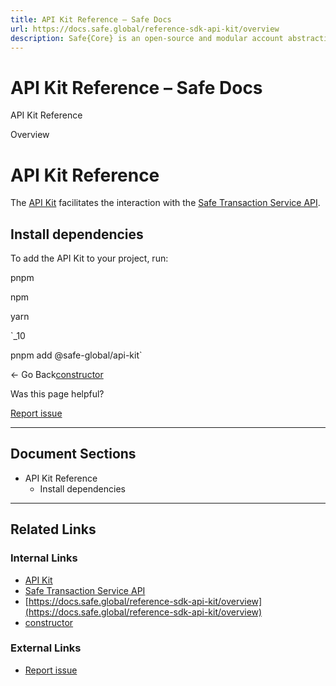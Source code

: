 ```yaml
---
title: API Kit Reference – Safe Docs
url: https://docs.safe.global/reference-sdk-api-kit/overview
description: Safe{Core} is an open-source and modular account abstraction stack. Learn about its features and how to use it.
---
```


# API Kit Reference – Safe Docs

API Kit Reference

Overview

# API Kit Reference

The [API Kit](/sdk/api-kit) facilitates the interaction with the [Safe Transaction Service API](/core-api/transaction-service-overview).

## Install dependencies

To add the API Kit to your project, run:

pnpm

npm

yarn

`_10

pnpm add @safe-global/api-kit`

← Go Back[constructor](/reference-sdk-api-kit/constructor "constructor")

Was this page helpful?

[Report issue](https://github.com/safe-global/safe-docs/issues/new?assignees=&labels=nextra-feedback&projects=&template=nextra-feedback.yml&title=%5BFeedback%5D+)

---

## Document Sections

- API Kit Reference
  - Install dependencies

---

## Related Links

### Internal Links

- [API Kit](https://docs.safe.global/sdk/api-kit)
- [Safe Transaction Service API](https://docs.safe.global/core-api/transaction-service-overview)
- [https://docs.safe.global/reference-sdk-api-kit/overview](https://docs.safe.global/reference-sdk-api-kit/overview)
- [constructor](https://docs.safe.global/reference-sdk-api-kit/constructor)

### External Links

- [Report issue](https://github.com/safe-global/safe-docs/issues/new?assignees=&labels=nextra-feedback&projects=&template=nextra-feedback.yml&title=%5BFeedback%5D+)

